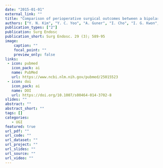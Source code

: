 ```yaml
---
date: "2015-01-01"
external_link: ""
title: "Comparison of perioperative surgical outcomes between a bipolar device and an ultrasonic device during laparoscopic gastrectomy for gastric cancer"
authors: ["Y. N. Kim", "Y. C. Yoo", "A. Guner", "I. Cho", "I. G. Kwon", "Y. N. Kim", "H. I. Kim"]
publication_types: ["2"]
publication: Surg Endosc
publication_short: Surg Endosc. 29 (3); 589-95
image:
    caption: ""
    focal_point: ""
    preview_only: false
links:
 - icon: pubmed
   icon_pack: ai
   name: PubMed
   url: https://www.ncbi.nlm.nih.gov/pubmed/25015523
 - icon: doi
   icon_pack: ai
   name: DOI
   url: https://doi.org/10.1007/s00464-014-3702-8
slides: ""
abstract: ""
abstract_short: ""
tags: []
categories: 
   - UGI
featured: true
url_pdf: ""
url_code: ""
url_dataset: ""
url_project: ""
url_slides: ""
url_source: ""
url_video: ""
---
```

